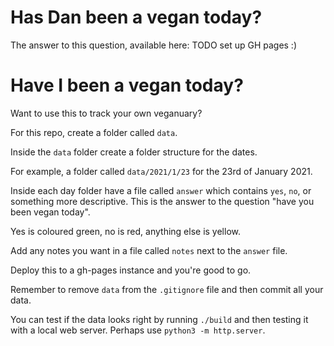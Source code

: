 # Has Dan been a vegan today?

The answer to this question, available here: TODO set up GH pages :)

# Have I been a vegan today?

Want to use this to track your own veganuary?

For this repo, create a folder called `data`.

Inside the `data` folder create a folder structure for the dates.

For example, a folder called `data/2021/1/23` for the 23rd of January 2021.

Inside each day folder have a file called `answer` which contains `yes`, `no`, or something more descriptive. This is the answer to the question "have you been vegan today".

Yes is coloured green, no is red, anything else is yellow.

Add any notes you want in a file called `notes` next to the `answer` file.

Deploy this to a gh-pages instance and you're good to go.

Remember to remove `data` from the `.gitignore` file and then commit all your data.

You can test if the data looks right by running `./build` and then testing it with a local web server. Perhaps use `python3 -m http.server`.
